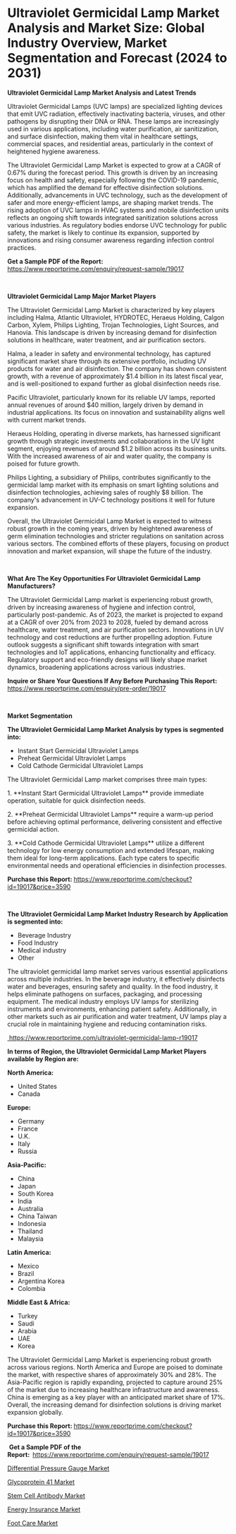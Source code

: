 <p><h1>Ultraviolet Germicidal Lamp Market Analysis and Market Size: Global Industry Overview, Market Segmentation and Forecast (2024 to 2031)</h1></p><p><strong>Ultraviolet Germicidal Lamp Market Analysis and Latest Trends</strong></p>
<p><p>Ultraviolet Germicidal Lamps (UVC lamps) are specialized lighting devices that emit UVC radiation, effectively inactivating bacteria, viruses, and other pathogens by disrupting their DNA or RNA. These lamps are increasingly used in various applications, including water purification, air sanitization, and surface disinfection, making them vital in healthcare settings, commercial spaces, and residential areas, particularly in the context of heightened hygiene awareness.</p><p>The Ultraviolet Germicidal Lamp Market is expected to grow at a CAGR of 0.67% during the forecast period. This growth is driven by an increasing focus on health and safety, especially following the COVID-19 pandemic, which has amplified the demand for effective disinfection solutions. Additionally, advancements in UVC technology, such as the development of safer and more energy-efficient lamps, are shaping market trends. The rising adoption of UVC lamps in HVAC systems and mobile disinfection units reflects an ongoing shift towards integrated sanitization solutions across various industries. As regulatory bodies endorse UVC technology for public safety, the market is likely to continue its expansion, supported by innovations and rising consumer awareness regarding infection control practices.</p></p>
<p><strong>Get a Sample PDF of the Report:&nbsp;</strong> <a href="https://www.reportprime.com/enquiry/request-sample/19017?utm_campaign=63&utm_medium=2&utm_source=Github&utm_content=ia&utm_term=22112024&utm_id=ultraviolet-germicidal-lamp">https://www.reportprime.com/enquiry/request-sample/19017</a></p>
<p>&nbsp;</p>
<p><strong>Ultraviolet Germicidal Lamp Major Market Players</strong></p>
<p><p>The Ultraviolet Germicidal Lamp Market is characterized by key players including Halma, Atlantic Ultraviolet, HYDROTEC, Heraeus Holding, Calgon Carbon, Xylem, Philips Lighting, Trojan Technologies, Light Sources, and Hanovia. This landscape is driven by increasing demand for disinfection solutions in healthcare, water treatment, and air purification sectors.</p><p>Halma, a leader in safety and environmental technology, has captured significant market share through its extensive portfolio, including UV products for water and air disinfection. The company has shown consistent growth, with a revenue of approximately $1.4 billion in its latest fiscal year, and is well-positioned to expand further as global disinfection needs rise.</p><p>Pacific Ultraviolet, particularly known for its reliable UV lamps, reported annual revenues of around $40 million, largely driven by demand in industrial applications. Its focus on innovation and sustainability aligns well with current market trends.</p><p>Heraeus Holding, operating in diverse markets, has harnessed significant growth through strategic investments and collaborations in the UV light segment, enjoying revenues of around $1.2 billion across its business units. With the increased awareness of air and water quality, the company is poised for future growth.</p><p>Philips Lighting, a subsidiary of Philips, contributes significantly to the germicidal lamp market with its emphasis on smart lighting solutions and disinfection technologies, achieving sales of roughly $8 billion. The company's advancement in UV-C technology positions it well for future expansion.</p><p>Overall, the Ultraviolet Germicidal Lamp Market is expected to witness robust growth in the coming years, driven by heightened awareness of germ elimination technologies and stricter regulations on sanitation across various sectors. The combined efforts of these players, focusing on product innovation and market expansion, will shape the future of the industry.</p></p>
<p>&nbsp;</p>
<p><strong>What Are The Key Opportunities For Ultraviolet Germicidal Lamp Manufacturers?</strong></p>
<p><p>The Ultraviolet Germicidal Lamp market is experiencing robust growth, driven by increasing awareness of hygiene and infection control, particularly post-pandemic. As of 2023, the market is projected to expand at a CAGR of over 20% from 2023 to 2028, fueled by demand across healthcare, water treatment, and air purification sectors. Innovations in UV technology and cost reductions are further propelling adoption. Future outlook suggests a significant shift towards integration with smart technologies and IoT applications, enhancing functionality and efficacy. Regulatory support and eco-friendly designs will likely shape market dynamics, broadening applications across various industries.</p></p>
<p><strong>Inquire or Share Your Questions If Any Before Purchasing This Report:</strong> <a href="https://www.reportprime.com/enquiry/pre-order/19017?utm_campaign=63&utm_medium=2&utm_source=Github&utm_content=ia&utm_term=22112024&utm_id=ultraviolet-germicidal-lamp">https://www.reportprime.com/enquiry/pre-order/19017</a></p>
<p>&nbsp;</p>
<p><strong>Market Segmentation</strong></p>
<p><strong>The Ultraviolet Germicidal Lamp Market Analysis by types is segmented into:</strong></p>
<p><ul><li>Instant Start Germicidal Ultraviolet Lamps</li><li>Preheat Germicidal Ultraviolet Lamps</li><li>Cold Cathode Germicidal Ultraviolet Lamps</li></ul></p>
<p><p>The Ultraviolet Germicidal Lamp market comprises three main types: </p><p>1. **Instant Start Germicidal Ultraviolet Lamps** provide immediate operation, suitable for quick disinfection needs. </p><p>2. **Preheat Germicidal Ultraviolet Lamps** require a warm-up period before achieving optimal performance, delivering consistent and effective germicidal action. </p><p>3. **Cold Cathode Germicidal Ultraviolet Lamps** utilize a different technology for low energy consumption and extended lifespan, making them ideal for long-term applications. Each type caters to specific environmental needs and operational efficiencies in disinfection processes.</p></p>
<p><strong>Purchase this Report:&nbsp;</strong><a href="https://www.reportprime.com/checkout?id=19017&price=3590&utm_campaign=63&utm_medium=2&utm_source=Github&utm_content=ia&utm_term=22112024&utm_id=ultraviolet-germicidal-lamp">https://www.reportprime.com/checkout?id=19017&price=3590</a></p>
<p>&nbsp;</p>
<p><strong>The Ultraviolet Germicidal Lamp Market Industry Research by Application is segmented into:</strong></p>
<p><ul><li>Beverage Industry</li><li>Food Industry</li><li>Medical industry</li><li>Other</li></ul></p>
<p><p>The ultraviolet germicidal lamp market serves various essential applications across multiple industries. In the beverage industry, it effectively disinfects water and beverages, ensuring safety and quality. In the food industry, it helps eliminate pathogens on surfaces, packaging, and processing equipment. The medical industry employs UV lamps for sterilizing instruments and environments, enhancing patient safety. Additionally, in other markets such as air purification and water treatment, UV lamps play a crucial role in maintaining hygiene and reducing contamination risks.</p></p>
<p><a href="https://www.reportprime.com/ultraviolet-germicidal-lamp-r19017?utm_campaign=63&utm_medium=2&utm_source=Github&utm_content=ia&utm_term=22112024&utm_id=ultraviolet-germicidal-lamp">&nbsp;https://www.reportprime.com/ultraviolet-germicidal-lamp-r19017</a></p>
<p><strong>In terms of Region, the Ultraviolet Germicidal Lamp Market Players available by Region are:</strong></p>
<p>
    <p> <strong> North America: </strong>
        <ul>
            <li>United States</li>
            <li>Canada</li>
        </ul>
        </p> 
    <p> <strong> Europe: </strong>
        <ul>
            <li>Germany</li>
            <li>France</li>
            <li>U.K.</li>
            <li>Italy</li>
            <li>Russia</li>
        </ul>
        </p> 
    <p> <strong> Asia-Pacific: </strong>
        <ul>
            <li>China</li>
            <li>Japan</li>
            <li>South Korea</li>
            <li>India</li>
            <li>Australia</li>
            <li>China Taiwan</li>
            <li>Indonesia</li>
            <li>Thailand</li>
            <li>Malaysia</li>
        </ul>
        </p> 
    <p> <strong> Latin America: </strong>
        <ul>
            <li>Mexico</li>
            <li>Brazil</li>
            <li>Argentina Korea</li>
            <li>Colombia</li>
        </ul>
        </p> 
    <p> <strong> Middle East & Africa: </strong>
        <ul>
            <li>Turkey</li>
            <li>Saudi</li>
            <li>Arabia</li>
            <li>UAE</li>
            <li>Korea</li>
        </ul>
    </p>
    </p>
<p><p>The Ultraviolet Germicidal Lamp Market is experiencing robust growth across various regions. North America and Europe are poised to dominate the market, with respective shares of approximately 30% and 28%. The Asia-Pacific region is rapidly expanding, projected to capture around 25% of the market due to increasing healthcare infrastructure and awareness. China is emerging as a key player with an anticipated market share of 17%. Overall, the increasing demand for disinfection solutions is driving market expansion globally.</p></p>
<p><strong>Purchase this Report: </strong><a href="https://www.reportprime.com/checkout?id=19017&price=3590&utm_campaign=63&utm_medium=2&utm_source=Github&utm_content=ia&utm_term=22112024&utm_id=ultraviolet-germicidal-lamp">https://www.reportprime.com/checkout?id=19017&price=3590</a></p>
<p>&nbsp;<strong>Get a Sample PDF of the Report:&nbsp;&nbsp;</strong><a href="https://www.reportprime.com/enquiry/request-sample/19017?utm_campaign=63&utm_medium=2&utm_source=Github&utm_content=ia&utm_term=22112024&utm_id=ultraviolet-germicidal-lamp">https://www.reportprime.com/enquiry/request-sample/19017</a></p>
<p><strong></strong></p>
<p><p><a href="https://github.com/JubayerMia832/Market-Research-Report-List-1/blob/main/differential-pressure-gauge-market.md?utm_campaign=63&utm_medium=2&utm_source=Github&utm_content=ia&utm_term=22112024&utm_id=ultraviolet-germicidal-lamp">Differential Pressure Gauge Market</a></p><p><a href="https://issuu.com/reportprime-2/docs/glycoprotein-41-market-size-2030.pp_06e9ebb0994a5a?utm_campaign=63&utm_medium=2&utm_source=Github&utm_content=ia&utm_term=22112024&utm_id=ultraviolet-germicidal-lamp">Glycoprotein 41 Market</a></p><p><a href="https://issuu.com/reportprime-2/docs/stem-cell-antibody-market-size-2030_f84171290371b7?utm_campaign=63&utm_medium=2&utm_source=Github&utm_content=ia&utm_term=22112024&utm_id=ultraviolet-germicidal-lamp">Stem Cell Antibody Market</a></p><p><a href="https://www.linkedin.com/pulse/energy-insurance-market-size-share-analysis-2024-2031-bnewe?utm_campaign=63&utm_medium=2&utm_source=Github&utm_content=ia&utm_term=22112024&utm_id=ultraviolet-germicidal-lamp">Energy Insurance Market</a></p><p><a href="https://www.linkedin.com/pulse/foot-care-market-analysis-size-dynamics-expected-growth-thefrom-ua41e?utm_campaign=63&utm_medium=2&utm_source=Github&utm_content=ia&utm_term=22112024&utm_id=ultraviolet-germicidal-lamp">Foot Care Market</a></p></p>